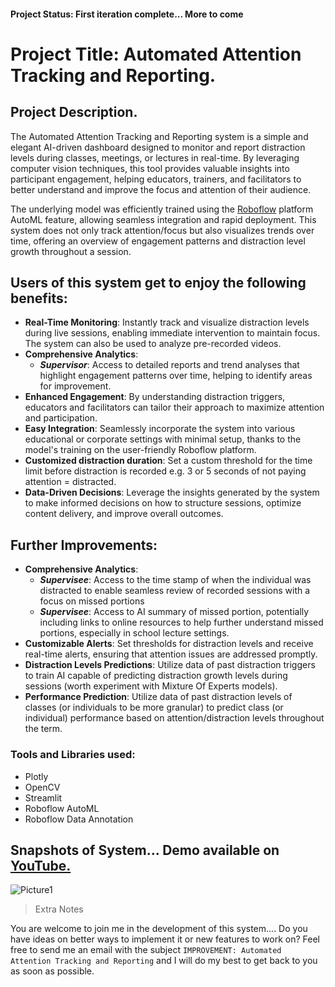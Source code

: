 #### Project Status: First iteration complete... More to come

# Project Title: Automated Attention Tracking and Reporting.
## Project Description.
The Automated Attention Tracking and Reporting system is a simple and elegant AI-driven dashboard designed to monitor and report distraction levels during classes, meetings, or lectures in real-time. By leveraging computer vision techniques, this tool provides valuable insights into participant engagement, helping educators, trainers, and facilitators to better understand and improve the focus and attention of their audience.    

The underlying model was efficiently trained using the [Roboflow](https://roboflow.com/) platform AutoML feature, allowing seamless integration and rapid deployment. This system does not only track attention/focus but also visualizes trends over time, offering an overview of engagement patterns and distraction level growth throughout a session.   

## Users of this system get to enjoy the following benefits:
- **Real-Time Monitoring**: Instantly track and visualize distraction levels during live sessions, enabling immediate intervention to maintain focus. The system can also be used to analyze pre-recorded videos.
- **Comprehensive Analytics**:
  - ***Supervisor***: Access to detailed reports and trend analyses that highlight engagement patterns over time, helping to identify areas for improvement.
- **Enhanced Engagement**: By understanding distraction triggers, educators and facilitators can tailor their approach to maximize attention and participation.
- **Easy Integration**: Seamlessly incorporate the system into various educational or corporate settings with minimal setup, thanks to the model's training on the user-friendly Roboflow platform.
- **Customized distraction duration**: Set a custom threshold for the time limit before distraction is recorded e.g. 3 or 5 seconds of not paying attention = distracted.
- **Data-Driven Decisions**: Leverage the insights generated by the system to make informed decisions on how to structure sessions, optimize content delivery, and improve overall outcomes.
## Further Improvements:
- **Comprehensive Analytics**:
  - ***Supervisee***: Access to the time stamp of when the individual was distracted to enable seamless review of recorded sessions with a focus on missed portions
  - ***Supervisee***: Access to AI summary of missed portion, potentially including links to online resources to help further understand missed portions, especially in school lecture settings.
- **Customizable Alerts**: Set thresholds for distraction levels and receive real-time alerts, ensuring that attention issues are addressed promptly.
- **Distraction Levels Predictions**: Utilize data of past distraction triggers to train AI capable of predicting distraction growth levels during sessions (worth experiment with Mixture Of Experts models).
-   **Performance Prediction**: Utilize data of past distraction levels of classes (or individuals to be more granular) to predict class (or individual) performance based on attention/distraction levels throughout the term. 
  
### Tools and Libraries used:
* Plotly
* OpenCV
* Streamlit
* Roboflow AutoML
* Roboflow Data Annotation

## Snapshots of System... Demo available on [YouTube.](https://youtu.be/VviehI3x7bc?si=6o1hAmVD96Fuf14D)
![Picture1](https://github.com/user-attachments/assets/87893103-990b-4667-b89b-2c6748d08fb2)   

> Extra Notes   

You are welcome to join me in the development of this system.... Do you have ideas on better ways to implement it or new features to work on? Feel free to send me an email with the subject `IMPROVEMENT: Automated Attention Tracking and Reporting` and I will do my best to get back to you as soon as possible.
